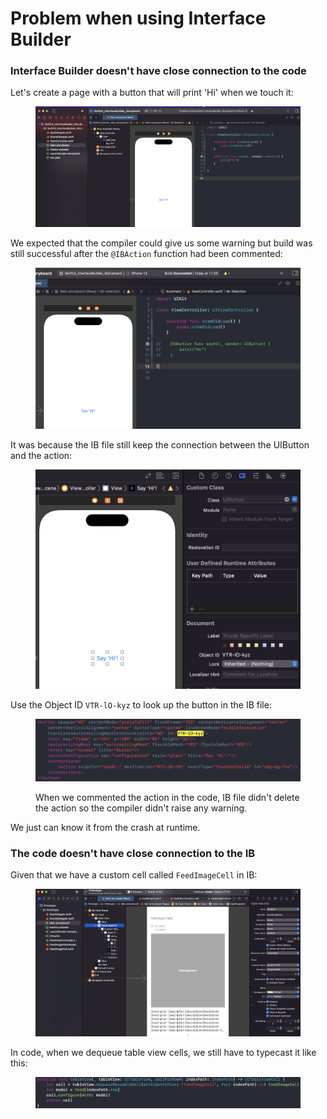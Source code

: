 # Problem when using Interface Builder

### Interface Builder doesn't have close connection to the code

Let's create a page with a button that will print 'Hi' when we touch it:

<figure><img src="../.gitbook/assets/Screen Shot 2023-11-27 at 11.54.55.png" alt=""><figcaption></figcaption></figure>

We expected that the compiler could give us some warning but build was still successful after the `@IBAction` function had been commented:

<figure><img src="../.gitbook/assets/Screen Shot 2023-11-27 at 11.55.48.png" alt=""><figcaption></figcaption></figure>

It was because the IB file still keep the connection between the UIButton and the action:

<figure><img src="../.gitbook/assets/Screen Shot 2023-11-27 at 12.12.36.png" alt=""><figcaption></figcaption></figure>

Use the Object ID `VTR-lO-kyz` to look up the button in the IB file:&#x20;

<figure><img src="../.gitbook/assets/Screen Shot 2023-11-27 at 12.14.52.png" alt=""><figcaption><p>When we commented the action in the code, IB file didn't delete the action so the compiler didn't raise any warning.</p></figcaption></figure>

We just can know it from the crash at runtime.

### The code doesn't have close connection to the IB

Given that we have a custom cell called `FeedImageCell` in IB:&#x20;

<figure><img src="../.gitbook/assets/Screen Shot 2023-11-27 at 12.20.47.png" alt=""><figcaption></figcaption></figure>

In code, when we dequeue table view cells, we still have to typecast it like this:&#x20;

<figure><img src="../.gitbook/assets/Screen Shot 2023-11-27 at 12.22.27.png" alt=""><figcaption></figcaption></figure>
